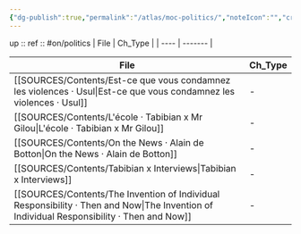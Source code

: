 ```yaml
---
{"dg-publish":true,"permalink":"/atlas/moc-politics/","noteIcon":"","created":"2023-02-19T16:07:17.175+01:00","updated":"2023-04-08T01:11:45.931+02:00"}
---
```


up :: 
ref :: 
#on/politics 
| File | Ch_Type |
| ---- | ------- |


| File                                                                                                                                         | Ch_Type |
| -------------------------------------------------------------------------------------------------------------------------------------------- | ------- |
| [[SOURCES/Contents/Est-ce que vous condamnez les violences · Usul\|Est-ce que vous condamnez les violences · Usul]]                       | \-      |
| [[SOURCES/Contents/L'école · Tabibian x Mr Gilou\|L'école · Tabibian x Mr Gilou]]                                                         | \-      |
| [[SOURCES/Contents/On the News · Alain de Botton\|On the News · Alain de Botton]]                                                         | \-      |
| [[SOURCES/Contents/Tabibian x Interviews\|Tabibian x Interviews]]                                                                         | \-      |
| [[SOURCES/Contents/The Invention of Individual Responsibility · Then and Now\|The Invention of Individual Responsibility · Then and Now]] | \-      |
